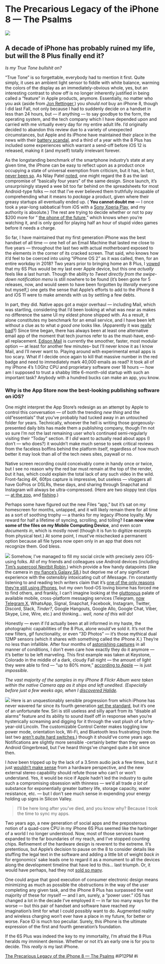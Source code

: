 # The Precarious Legacy of the iPhone 8 — The Psalms

![](The%20Precarious%20Legacy%20of%20the%20iPhone%208%20%E2%80%94%20The%20Psalms/tq2eUGT.jpg)
## A decade of iPhone has probably ruined my life, but will the 8 Plus finally end it?

*Is my True Tone bullshit on?*

“True Tone” is so forgettable, everybody had to mention it first. Quite simply, it uses an ambient light sensor to fiddle with white balance, warming the colors of the display as an immediately-obvious whole, yes, but an interesting contrast to show off is no longer inherently justified in being called a “feature” in Apple products, anymore. Essentially, no matter who you ask (aside from [Jon Rettinger](https://youtu.be/AXU8GqaMsQc?t=7m23s),) you *should not* buy an iPhone 8, though I did last Fall, not only because I had to suddenly decide on a handset in less than 24 hours, but — if anything — to say goodbye to the form, the operating system, and the tech company which I have depended upon and carried with me virtually every day for my entire adult life. I’d originally decided to abandon this review due to a variety of unexpected circumstances, but Apple and its iPhone have maintained their place in the news with their [battery scandal](https://www.apple.com/iphone-battery-and-performance/), and a third of a year with the 8 Plus has included some experiences which warrant a send-off before iOS 12 is released, making it (and myself) totally irrelevant forever.

As the longstanding benchmark of the smartphone industry’s state at any given time, the iPhone can be easy to reflect upon as a product once occupying a state of universal exemption from criticism, but it has, in fact, [never been so](http://theweek.com/articles/459748/7-reviews-original-iphone-from-2007). As Nilay Patel [noted](https://www.theverge.com/2017/9/19/16323570/apple-new-iphone-8-review-plus-2017), one might regard the 8 as the last compromise of “basically four years” of the same design. Since launch, it’s unsurprisingly stayed a wee bit too far behind on the spreadsheets for most Android-type folks — not that I’ve ever believed them truthfully incapable of comprehending what it means to *package* a product, given where their greasy startups all eventually ended up. ( **You cannot doubt me**  — I once took a year-long sabbatical from iOS with a [Sony Xperia Play](https://youtu.be/nSWgS0l0kc8), and my authority is absolute.) The rest are trying to decide whether or not to pay $200 more for “ [the phone of the future](https://www.wsj.com/articles/iphone-8-apples-middle-child-1505322945),” which knows when you’re watching it, and is only good for playing half an hour of stupid video games before it needs a charge.

So far, I have maintained that my first generation iPhone was the best handset of all time — one hell of an Email Machine that lasted me close to five years — throughout the last two with actual motherboard exposed to the elements in the corner of its cracked screen. That said, who knows how it’d feel to be coerced into using “iPhone OS 2” as it was called, then, for an entire workday in 2018? Two years prior to bringing home an 8 Plus, I [vowed](http://bit.ly/drycast47) that my 6S Plus would be my last ever Apple device, but this one *actually* feels like a last hurrah. Though the ability to *Tweet directly from the swipe-down notification menu* is still nowhere to be found (it’s been gone for 5 releases, now, and would seem to have been forgotten by *literally* everyone but myself,) one gets the sense that Apple’s efforts to add to the iPhone 8 and iOS 11 were to make amends with us by settling a few debts.

In part, they did. Native apps got a major overhaul — including Mail, which was startling, considering that I’d been looking at what was near as makes no difference the same UI my eldest phone shipped with. As a result, it alone constitutes my benchmark for an email service, and I have been left without a clue as to what *a good one* looks like. (Apparently it was [really bad](https://www.pcmag.com/article/342889/the-best-mobile-email-client-apps)?) Since time began, there has always been at least one alternative email app of the moment that tech journos refer to as the must-have, end-all replacement. [Edison Mail](https://itunes.apple.com/us/app/email-edison-mail/id922793622?mt=8) is currently the smoother, faster, most modular option — at least for another few minutes– but I’ll never know it as I know Mail, and I’ll never want to. Playing around with experimental email apps is too scary. What if I decide once again to kill that massive number in the red badge and need to immediately mark 40,000 emails as read? It took all of my iPhone 4’s 1.0Ghz CPU and proprietary software over 18 hours — how am I supposed to trust a shabby little 6-month-old startup with such an important task? Anybody with a hundred bucks can make an app, you know.

### Why is the App Store now the best-looking publishing software on iOS?

One might interpret the App Store’s redesign as an attempt by Apple to control this conversation — of both the trending *new thing* and the old“essentials” that you’ve probably had tucked away in an untouched folder for years. Technically, whoever the hell is writing those gorgeously-presented daily bits has made them a publishing company, though I’m not so sure I’m not the last remaining user who’s continued semi-regularly visiting their “Today” section. If I *did* want to actually read about apps (I don’t — who does?) it wouldn’t make much sense to seek critical reviews from the faceless boffins behind the platform itself, regardless of how much better it may look than all of the tech news sites, paywall or no.

Native screen recording could conceivably come in handy once or twice, but I see no reason why the red bar must remain at the top of the render, but it has, which could explain the total lack of any such video in the wild. Front-facing 4K, 60fps capture is impressive, but useless — vloggers all have GoPros or DSLRs, these days, and sharing through Snapchat and Instagram will always be ultra-compressed. (Here are two sloppy test clips —  [at the zoo](https://youtu.be/VnfkWkotGFw), and [fishing](https://youtu.be/KOs5m6ynKAI).)

Perhaps some have figured out the new Files “app,” but it’s sat on my homescreen for months, untapped, and it will likely remain there for all time as a sort of soothing trophy — a thanks for my legacy iPhone loyalty. My reward for half a lifetime of syncing, scrolling, and tolling? **I can now view some of the files on my Mobile Computing Device**, and even *scan documents in*, which is mostly novel (though it is fun to digitize excerpts from physical text.) At some point, I must’ve mischecked a permanent option because all file types now open only in an app that does not recognize them. God bless.

![](The%20Precarious%20Legacy%20of%20the%20iPhone%208%20%E2%80%94%20The%20Psalms/fuMs1a4.jpg)
Somehow, I’ve managed to fill my social circle with precisely zero iOS-using folks. All of my friends and colleagues use Android devices (including [Tim’s supercool Nextbit Robin](https://soundcloud.com/extratonemagazine/nextbit),) which provide a few handy datapoints (like the camera in [my fiance’s Galaxy S8](https://flic.kr/p/BXruaL),) but deprive me of any significant experience with the ostensibly intoxicating cult of iMessage. I’m constantly listening to and reading tech writers claim that it’s [one of the only reasons they’re still using iPhones](https://www.theverge.com/2016/10/10/13225514/apple-iphone-cant-switch-pixel-android-imessage-addiction), but my own food-OS loving biome has forced me to find others, and frankly, I can’t imagine looking at the [gluttonous](http://www.extratone.com/audio/futureland/toomanymessengers/) palate of available mobile, cross-platform messaging services (Telegram, [now Telegram X](https://telegram.org/blog/telegram-x), WhatsApp, Signal, Snapchat, Facebook, Instagram, Twitter, Discord, Slack, *Tinder?*, Google Hangouts, Google Allo, Google Chat, Viber, Skype, Line, Wire, etc.) and thinking… *well, none of this will do*!

Honestly — even if I’d actually been at all informed in my haste, the photographic capabilities of the 8 Plus, alone would’ve sold it. It’s not the new filters, gif functionality, or even “3D Photos” — it’s those mythical dual 12MP sensors (which it shares with something called the iPhone X.) They’re no less than infallible. After four months of [astonishing captures](http://bit.ly/ip8plus) in all manner of conditions, I don’t even care how exactly they do it anymore — it’s better to be left marveling. This first example was taken at Keystone, Colorado in the middle of a dark, cloudy Fall night — the amount of light they were able to find — “up to 80% more,” [according to Apple](https://www.apple.com/apple-events/september-2017/)  — is just *impossible*.

*The vast majority of the samples in my iPhone 8 Flickr Album were taken within the native Camera app as it ships and left unedited. (Especially before just a few weeks ago, when I [discovered Halide](https://extratone.com/race-day-at-hodges).*

![](The%20Precarious%20Legacy%20of%20the%20iPhone%208%20%E2%80%94%20The%20Psalms/C2LLJAl5.jpg)
Here is an unquestionably sensible progression from which iPhone has never wavered far since its fourth generation [set the standard](http://www.extratone.com/words/inred/iphone4/), but it’s one of an unfortunate few. Siri is still useless and silly apart from its “disable all alarms” feature and its ability to sound itself off in response when you’re hysterically screaming and digging for it through the vast plush of a forty-year-old Lincoln. The customizable Control Center makes toggling low power mode, orientation lock, Wi-Fi, and Bluetooth less frustrating (note the last two [aren’t quite hard switches](https://www.wired.com/story/how-to-turn-off-wifi-and-bluetooth-in-ios11/),) though it should’ve come years ago. Notifications are slightly more sensible -certainly better than they were on Android Gingerbread, but I’ve heard things’ve changed quite a bit since then.

I *have* been tripped up by the lack of a 3.5mm audio jack a few times, but it just [wouldn’t make sense](http://www.extratone.com/words/inred/mono/) from a hardware perspective, and the new external stereo capability should refute those who can’t or won’t understand. Yes, it would be nice if Apple hadn’t led the industry to quite such a compromising obsession with thinness — we’d all trade *a lot* of substance for exponentially greater battery life, storage capacity, water resistance, etc. — but I don’t see much sense in expending your energy holding up signs in Silicon Valley.

> I’ll be here long after you’ve died, and you know why? Because I took the time to sync my apps.  

Two years ago, a new generation of social apps and the preposterous notion of a quad-core CPU in my iPhone 6S Plus seemed like the harbinger of a world I no longer understood. Now, most of those services have expanded to the far boundaries of my reach, and I’ve stopped counting chips. Refinement of the hardware design is reverent to the extreme. It’s pretentious, but Apple’s decision to pause on the 8 to consider details like stuffing the legal text in the software and adding a little bit of weight *back in* for ergonomics’ sake leads one to regard it as a monument to all the devices along the development timeline that have led to this… last triumph. Or, it would have perhaps, had they not [sold so many](https://www.apple.com/newsroom/2018/02/apple-reports-first-quarter-results/).

One could argue that good execution of consumer electronic design means minimizing as much as possible the obstructions in the way of the user completing any given task, and the iPhone 8 Plus has surpassed the vast majority of these for myself — and I am, surely, a “power user.” iOS has changed a lot in the decade I’ve employed it — in far too many ways for the worse — but this pair of handset and software have reached *my* imagination’s limit for what I could possibly want to do. Augmented reality and wireless charging won’t ever have a place in my future, for better or worse. Face ID is much too peculiar. Surely, this iPhone is the ultimate expression of the first and fourth generation’s foundation.

If the 6S Plus was indeed the key to my immortality, I’m afraid the 8 Plus heralds my imminent demise. Whether or not it’s an early one is for you to decide. This *really is* my last iPhone.

[The Precarious Legacy of the iPhone 8 — The Psalms](http://bilge.world/iphone-8-plus-review)
#iP12PM #i